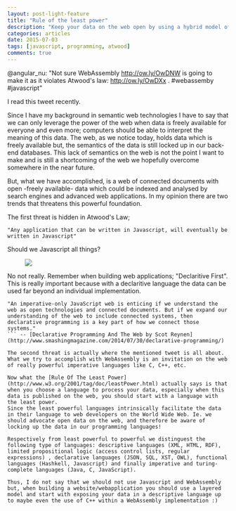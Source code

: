 ```yaml
---
layout: post-light-feature
title: "Rule of the least power"
description: "Keep your data on the web open by using a hybrid model of descriptive-, declaritive- and turing-complete languages"
categories: articles
date: 2015-07-03
tags: [javascript, programming, atwood]
comments: true
---
```


@angular_nu: "Not sure WebAssembly http://ow.ly/OwDNW  is going to make it as it violates Atwood's law: http://ow.ly/OwDXx . #webassemby #javascript"

I read this tweet recently. 

Since I have my background in semantic web technologies I have to say that we can only leverage the power of the web when data is freely available for everyone and even more; computers should be able to interpret the meaning of this data. The web, as we notice today, holds data which is freely available but, the semantics of the data is still locked up in our back-end databases. This lack of semantics on the web is not the point I want to make and is still a shortcoming of the web we hopefully overcome somewhere in the near future.

But, what we have accomplished, is a web of connected documents with open -freely available- data which could be indexed and analysed by search engines and advanced web applications. In my opinion there are two trends that threatens this powerful foundation.

The first threat is hidden in Atwood's Law;

```
"Any application that can be written in Javascript, will eventually be written in Javascript"
```

Should we Javascript all things?

<figure>
	<img src="http://www.quickmeme.com/img/8d/8d30a19413145512ad5a05c46ec0da545df5ed79e113fcf076dc03c7514eb631.jpg">
</figure>

No not really. Remember when building web applications; "Declaritive First". This is really important because with a declaritive language the data can be used far beyond an individual implementation.

```
"An imperative-only JavaScript web is enticing if we understand the web as open technologies and connected documents. But if we expand our understanding of the web to include connected systems, then declarative programming is a key part of how we connect those systems."
``` -- [Declarative Programming And The Web by Scot Reynen](http://www.smashingmagazine.com/2014/07/30/declarative-programming/)

The second threat is actually where the mentioned tweet is all about. What we try to accomplish with WebAssembly is an invitation on the web of really powerful imperative languages like C, C++, etc.

Now what the [Rule Of The Least Power](http://www.w3.org/2001/tag/doc/leastPower.html) actually says is that when you choose a language to process your data, especially when this data is published on the web, you should start with a language with the least power.
Since the least powerful languages intrinsically facilitate the data in their language to web developers on the World Wide Web. Ie. we should advocate open data on the web, and therefore be aware of locking up the data in our programming languages!

Respectively from least powerful to powerful we distinguest the following type of languages: descriptive languages (XML, HTML, RDF), limited propositional logic (access control lists, regular expressions) , declarative languages (JSON, SQL, XST, OWL), functional languages (Hashkell, Javascript) and finally imperative and turing-complete languages (Java, C, JavaScript).

Thus, I do not say that we should not use Javascript and WebAssembly but, when building a website/webapplication you should use a layered model and start with exposing your data in a descriptive language up to maybe even the use of C++ within a WebAssembly implementation :)







